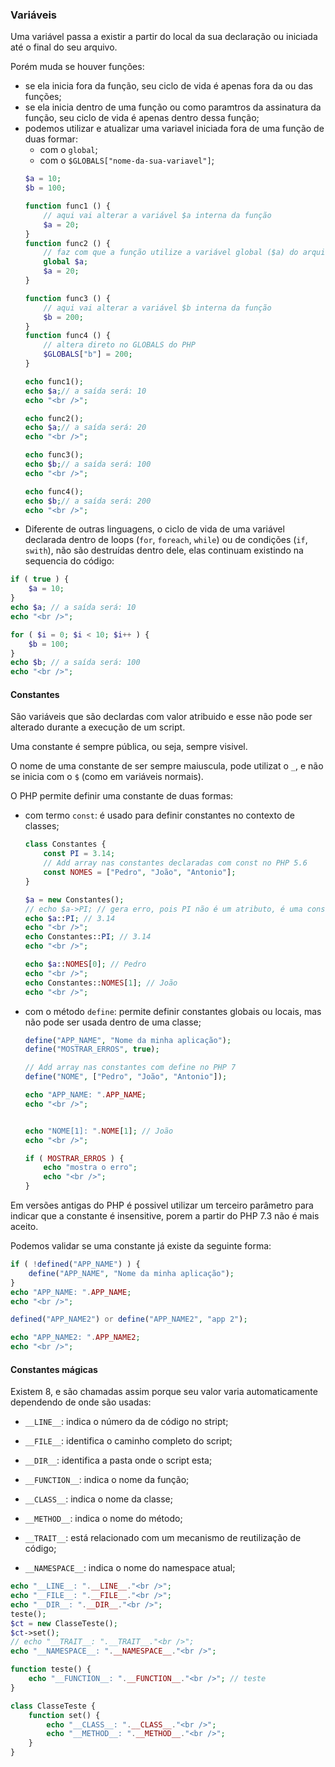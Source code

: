 ### Variáveis
Uma variável passa a existir a partir do local da sua declaração ou iniciada até o final do seu arquivo.

Porém muda se houver funções:
* se ela inicia fora da função, seu ciclo de vida é apenas fora da ou das funções;
* se ela inicia dentro de uma função ou como paramtros da assinatura da função, seu ciclo de vida é apenas dentro dessa função;
* podemos utilizar e atualizar uma variavel iniciada fora de uma função de duas formar:
    * com o ```global```;
    * com o ```$GLOBALS["nome-da-sua-variavel"]```;
    ```php
    $a = 10;
    $b = 100;

    function func1 () {
        // aqui vai alterar a variável $a interna da função
        $a = 20;
    }
    function func2 () {
        // faz com que a função utilize a variável global ($a) do arquivo
        global $a;
        $a = 20;
    }

    function func3 () {
        // aqui vai alterar a variável $b interna da função 
        $b = 200;
    }
    function func4 () {
        // altera direto no GLOBALS do PHP
        $GLOBALS["b"] = 200;
    }

    echo func1(); 
    echo $a;// a saída será: 10
    echo "<br />";

    echo func2(); 
    echo $a;// a saída será: 20
    echo "<br />";

    echo func3(); 
    echo $b;// a saída será: 100
    echo "<br />";

    echo func4(); 
    echo $b;// a saída será: 200
    echo "<br />";
    ```
* Diferente de outras linguagens, o ciclo de vida de uma variável declarada dentro de loops (```for```, ```foreach```, ```while```) ou de condições (```if```, ```swith```), não são destruídas dentro dele, elas continuam existindo na sequencia do código:
```php
if ( true ) {
    $a = 10;
}
echo $a; // a saída será: 10
echo "<br />";

for ( $i = 0; $i < 10; $i++ ) { 
    $b = 100;
}
echo $b; // a saída será: 100
echo "<br />";
```

#### Constantes
São variáveis que são declardas com valor atribuido e esse não pode ser alterado durante a execução de um script.

Uma constante é sempre pública, ou seja, sempre visivel.

O nome de uma constante de ser sempre maiuscula, pode utilizat o ```_```, e não se inicia com o ```$``` (como em variáveis normais).

O PHP permite definir uma constante de duas formas:
* com termo ```const```: é usado para definir constantes no contexto de classes;
    ```php
    class Constantes {
        const PI = 3.14;
        // Add array nas constantes declaradas com const no PHP 5.6
        const NOMES = ["Pedro", "João", "Antonio"];
    }

    $a = new Constantes();
    // echo $a->PI; // gera erro, pois PI não é um atributo, é uma constante
    echo $a::PI; // 3.14
    echo "<br />";
    echo Constantes::PI; // 3.14
    echo "<br />";

    echo $a::NOMES[0]; // Pedro
    echo "<br />";
    echo Constantes::NOMES[1]; // João
    echo "<br />";
    ```
* com o método ```define```: permite definir constantes globais ou locais, mas não pode ser usada dentro de uma classe;
    ```php
    define("APP_NAME", "Nome da minha aplicação");
    define("MOSTRAR_ERROS", true);
    
    // Add array nas constantes com define no PHP 7 
    define("NOME", ["Pedro", "João", "Antonio"]);

    echo "APP_NAME: ".APP_NAME;
    echo "<br />";

    
    echo "NOME[1]: ".NOME[1]; // João
    echo "<br />";

    if ( MOSTRAR_ERROS ) {
        echo "mostra o erro";
        echo "<br />";
    }
    ```
Em versões antigas do PHP é possivel utilizar um terceiro parâmetro para indicar que a constante é insensitive, porem a partir do PHP 7.3 não é mais aceito. 

Podemos validar se uma constante já existe da seguinte forma:
```php
if ( !defined("APP_NAME") ) {
    define("APP_NAME", "Nome da minha aplicação");
}
echo "APP_NAME: ".APP_NAME;
echo "<br />";

defined("APP_NAME2") or define("APP_NAME2", "app 2");

echo "APP_NAME2: ".APP_NAME2;
echo "<br />";
```

#### Constantes mágicas
Existem 8, e são chamadas assim porque seu valor varia automaticamente dependendo de onde são usadas:
* ```__LINE__```: indica o número da de código no stript;
* ```__FILE__```: identifica o caminho completo do script;
* ```__DIR__```: identifica a pasta onde o script esta;
* ```__FUNCTION__```: indica o nome da função;
* ```__CLASS__```: indica o nome da classe;
* ```__METHOD__```: indica o nome do método;

* ```__TRAIT__```: está relacionado com um mecanismo de reutilização de código;
* ```__NAMESPACE__```: indica o nome do namespace atual;
```php
echo "__LINE__: ".__LINE__."<br />";
echo "__FILE__: ".__FILE__."<br />";
echo "__DIR__: ".__DIR__."<br />";
teste();
$ct = new ClasseTeste();
$ct->set();
// echo "__TRAIT__: ".__TRAIT__."<br />";
echo "__NAMESPACE__: ".__NAMESPACE__."<br />";

function teste() {
    echo "__FUNCTION__: ".__FUNCTION__."<br />"; // teste
}

class ClasseTeste {
    function set() {
        echo "__CLASS__: ".__CLASS__."<br />";
        echo "__METHOD__: ".__METHOD__."<br />";
    }
}
```